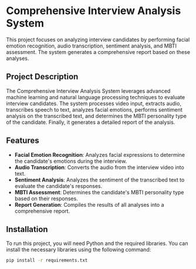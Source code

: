 # Comprehensive Interview Analysis System

This project focuses on analyzing interview candidates by performing facial emotion recognition, audio transcription, sentiment analysis, and MBTI assessment. The system generates a comprehensive report based on these analyses.

## Project Description

The Comprehensive Interview Analysis System leverages advanced machine learning and natural language processing techniques to evaluate interview candidates. The system processes video input, extracts audio, transcribes speech to text, analyzes facial emotions, performs sentiment analysis on the transcribed text, and determines the MBTI personality type of the candidate. Finally, it generates a detailed report of the analysis.

## Features

- **Facial Emotion Recognition**: Analyzes facial expressions to determine the candidate's emotions during the interview.
- **Audio Transcription**: Converts the audio from the interview video into text.
- **Sentiment Analysis**: Analyzes the sentiment of the transcribed text to evaluate the candidate's responses.
- **MBTI Assessment**: Determines the candidate's MBTI personality type based on their responses.
- **Report Generation**: Compiles the results of all analyses into a comprehensive report.

## Installation

To run this project, you will need Python and the required libraries. You can install the necessary libraries using the following command:

```bash
pip install -r requirements.txt

